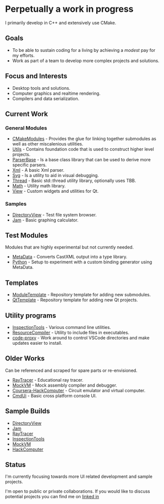 # Perpetually a work in progress

I primarily develop in C++ and extensively use CMake.

## Goals

+ To be able to sustain coding for a living by achieving a _modest_ pay for my efforts.
+ Work as part of a team to develop more complex projects and solutions.

## Focus and Interests

+ Desktop tools and solutions.
+ Computer graphics and realtime rendering.
+ Compilers and data serialization.

## Current Work

### General Modules

+ [CMakeModules](https://github.com/chcly/CMakeModules) - Provides the glue for linking together submodules as well as other miscalenious utilities.
+ [Utils](https://github.com/chcly/Module.Utils.git) - Contains foundation code that is used to construct higher level projects.
+ [ParserBase](https://github.com/chcly/Module.ParserBase) - Is a base class library that can be used to derive more specific parsers.
+ [Xml](https://github.com/chcly/Module.Xml) - A basic Xml parser.
+ [Svg](https://github.com/chcly/Module.Svg) - Is a utility to aid in visual debugging.
+ [Thread](https://github.com/chcly/Module.Thread) - Basic std::thread utility library, optionally uses TBB.
+ [Math](https://github.com/chcly/Module.Math) - Utility math library.
+ [View](https://github.com/chcly/Module.View) - Custom widgets and utilities for Qt.

### Samples

+ [DirectoryView](https://github.com/chcly/DirectoryViewer) - Test file system browser.
+ [Jam](https://github.com/chcly/Jam) - Basic graphing calculator.

## Test Modules

Modules that are highly experimental but not currently needed.

+ [MetaData](https://github.com/chcly/Module.MetaData) - Converts CastXML output into a type library.  
+ [Python](https://github.com/chcly/Module.Python) - Setup to experiment with a custom binding generator using MetaData.

## Templates

+ [ModuleTemplate](https://github.com/chcly/template) - Repository template for adding new submodules.
+ [QtTemplate](https://github.com/chcly/QtTemplate) - Repository template for adding new Qt projects.

## Utility programs

+ [InspectionTools](https://github.com/chcly/InspectionTools) - Various command line utilities.
+ [ResourceCompiler](https://github.com/chcly/ResourceCompiler) - Utility to include files in executables.
+ [code-proxy](https://github.com/chcly/code-proxy) - Work around to control VSCode directories and make updates easier to install.  

## Older Works

   Can be referenced and scraped for spare parts or re-envisioned.

+ [RayTracer](https://github.com/chcly/RayTracer) - Educational ray tracer.
+ [MockVM](https://github.com/chcly/MockVM) - Mock assembly compiler and debugger.
+ [Coursera-HackComputer](https://github.com/chcly/HackComputer) - Circuit emulator and virtual computer.
+ [CmdUi](https://github.com/chcly/CmdUi) - Basic cross platform console UI.

## Sample Builds

+ [DirectoryView](https://github.com/chcly/DirectoryViewer/releases/download/v1.0.0/build-windows-x86_64.zip)
+ [Jam](https://github.com/chcly/Jam/releases/download/v1.0.0/build-win-v1.0.0.zip)
+ [RayTracer](https://github.com/chcly/raytracer/releases/download/v1.0.0/build-windows-x64.zip)
+ [InspectionTools](https://github.com/chcly/InspectionTools/releases/download/v1.0.0/build-windows-x86_64.zip)
+ [MockVM](https://github.com/chcly/MockVM/releases/download/v1.0.0/mockvm_minsizerel_windows.zip)
+ [HackComputer](https://github.com/chcly/HackComputer/releases)

## Status

I'm currently focusing towards more UI related development and sample projects.

I'm open to public or private collaborations.
If you would like to discuss potential projects you can find me on [linked in](https://www.linkedin.com/in/charles-carley/)
